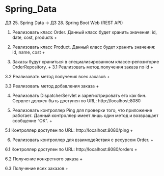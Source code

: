 # Spring_Data
ДЗ 25. Spring Data ->
ДЗ 28. Spring Boot Web (REST API)

1. Реализовать класс Order. Данный класс будет хранить значения: id, date, cost, products +

2. Реализовать класс Product. Данный класс будет хранить значения: id, name, cost +

3. Заказы будут храниться в специализированном классе-репозиторие OrderRepository. +
   3.1 Реализовать метод получения заказа по id +

3.2 Реализовать метод получения всех заказов +

3.3 Реализовать метод добавления заказа +

4. Реализовать DispatcherServlet и зарегистрировать его как бин. Сервлет должен быть доступен
   по URL: http://localhost:8080

5. Реализовать контроллер Ping для проверки того, что приложение работает. Данный контроллер имеет
   лишь один метод и возвращает сообщение “ОК”. +

5.1 Контроллер доступен по URL: http://localhost:8080/ping +

6. Реализовать контроллер для взаимодействия с ресурсом Order. +

6.1  Контроллер доступен по URL: http://localhost:8080/orders +

6.2 Получение конкретного заказа +

6.3 Получение всех заказов +